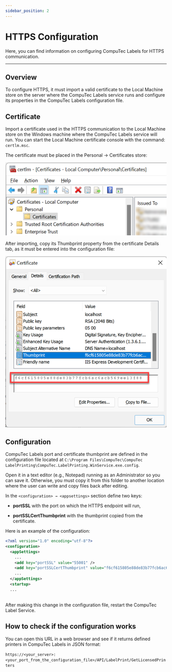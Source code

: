 ```yaml
---
sidebar_position: 2
---
```


# HTTPS Configuration

Here, you can find information on configuring CompuTec Labels for HTTPS communication.

---

## Overview

To configure HTTPS, it must import a valid certificate to the Local Machine store on the server where the CompuTec Labels service runs and configure its properties in the CompuTec Labels configuration file.

## Certificate

Import a certificate used in the HTTPS communication to the Local Machine store on the Windows machine where the CompuTec Labels service will run. You can start the Local Machine certificate console with the command: `certlm.msc`.

The certificate must be placed in the Personal → Certificates store:

![Certificate](./media/https-configuration/certificate-local-computer.png)

After importing, copy its Thumbprint property from the certificate Details tab, as it must be entered into the configuration file:

![Certificate](./media/https-configuration/certificate-thumbprint.png)

## Configuration

CompuTec Labels port and certificate thumbprint are defined in the configuration file located at `C:\Program Files\CompuTec\CompuTec LabelPrinting\CompuTec.LabelPrinting.WinService.exe.config`.

Open it in a text editor (e.g., Notepad) running as an Administrator so you can save it. Otherwise, you must copy it from this folder to another location where the user can write and copy files back after editing.

In the `<configuration> → <appsettings>` section define two keys:

- **portSSL** with the port on which the HTTPS endpoint will run,

- **portSSLCertThumbprint** with the thumbprint copied from the certificate.

Here is an example of the configuration:

```xml
<?xml version="1.0" encoding="utf-8"?>
<configuration>
  <appSettings>
    ...
    <add key="portSSL" value="55001" />
    <add key="portSSLCertThumbprint" value="f6cf615805e88de83b77fcb6ac6acb569ee13f88" />
    ...
  </appSettings>
  <startup>
  ...
  
```

After making this change in the configuration file, restart the CompuTec Label Service.

## How to check if the configuration works

You can open this URL in a web browser and see if it returns defined printers in CompuTec Labels in JSON format:

`https://<your_server>:<your_port_from_the_configuration_file>/API/LabelPrint/GetLicensedPrinters`
